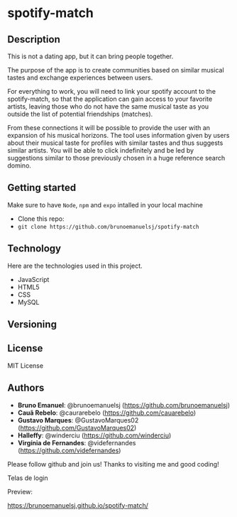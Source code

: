 # spotify-match

## Description 

This is not a dating app, but it can bring people together.

The purpose of the app is to create communities based on similar musical tastes and exchange experiences between users.

For everything to work, you will need to link your spotify account to the spotify-match, so that the application can gain access to your favorite artists, leaving those who do not have the same musical taste as you outside the list of potential friendships (matches).

From these connections it will be possible to provide the user with an expansion of his musical horizons.
The tool uses information given by users about their musical taste for profiles with similar tastes and thus suggests similar artists. You will be able to click indefinitely and be led by suggestions similar to those previously chosen in a huge reference search domino.
 

## Getting started

Make sure to have `Node`, `npm` and `expo` intalled in your local machine

- Clone this repo: 
- ```git clone https://github.com/brunoemanuelsj/spotify-match```
 

## Technology
Here are the technologies used in this project.

* JavaScript 
* HTML5
* CSS
* MySQL

## Versioning

## License

MIT License

## Authors

*  **Bruno Emanuel**: @brunoemanuelsj (https://github.com/brunoemanuelsj)
*  **Cauã Rebelo**: @caurarebelo (https://github.com/cauarebelo)
*  **Gustavo Marques**: @GustavoMarques02 (https://github.com/GustavoMarques02)
*  **Halleffy**: @winderciu (https://github.com/winderciu)
*  **Virgínia de Fernandes**: @videfernandes (https://github.com/videfernandes)

Please follow github and join us!
Thanks to visiting me and good coding!

Telas de login

Preview:

https://brunoemanuelsj.github.io/spotify-match/


